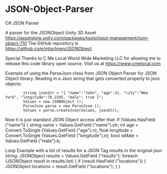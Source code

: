 # JSON-Object-Parser
C# JSON Parser

A parser for the JSONObject Unity 3D Asset
https://assetstore.unity.com/packages/tools/input-management/json-object-710
The GitHub repository is https://github.com/mtschoen/JSONObject

Special Thanks to C Me Local World Wide Marketing LLC for allowing me to release this code library open source.
Visit us at https://www.cmelocal.com

Example of using the ParseJson class from JSON Object Parser for JSON Object library.
Reading in a Json string that gets converted properly to json objects:

			string jsonStr = "{ "name":"John", "age":31, "city":"New York", "longitude":76.2345, "male": true }";
			Values = new JSONObject ();
			ParseJson parse = new ParseJson ();
			Values = parse.createJson(Values, jsonStr);

Now it is just standard JSON Object access after that:
    if (Values.HasField ("name")) {
      string name = Values.GetField ("name").str;
      int age = Convert.ToSingle (Values.GetField ("age").n);
      float longitude = Convert.ToSingle (Values.GetField ("longitude").n);
      bool isMale = Values.GetField ("male").b;


Loop Example with a list of results for a JSON Tag results in the original json string.
		 JSONObject results = Values.GetField ("results");
     foreach (JSONObject result in results.list) {
       if (result.HasField ("locations")) {
         JSONObject locations = result.GetField ("locations");
       }
     }
     
